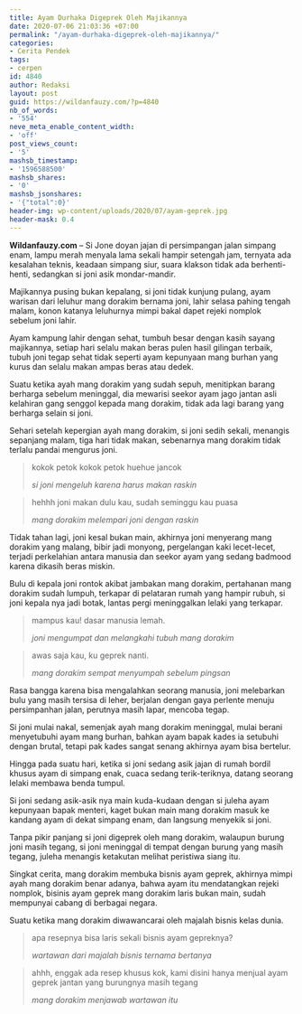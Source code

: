 ```yaml
---
title: Ayam Durhaka Digeprek Oleh Majikannya
date: 2020-07-06 21:03:36 +07:00
permalink: "/ayam-durhaka-digeprek-oleh-majikannya/"
categories:
- Cerita Pendek
tags:
- cerpen
id: 4840
author: Redaksi
layout: post
guid: https://wildanfauzy.com/?p=4840
nb_of_words:
- '554'
neve_meta_enable_content_width:
- 'off'
post_views_count:
- '5'
mashsb_timestamp:
- '1596588500'
mashsb_shares:
- '0'
mashsb_jsonshares:
- '{"total":0}'
header-img: wp-content/uploads/2020/07/ayam-geprek.jpg
header-mask: 0.4
---
```


**Wildanfauzy.com** &#8211; Si Jone doyan jajan di persimpangan jalan simpang enam, lampu merah menyala lama sekali hampir setengah jam, ternyata ada kesalahan teknis, keadaan simpang siur, suara klakson tidak ada berhenti-henti, sedangkan si joni asik mondar-mandir.

Majikannya pusing bukan kepalang, si joni tidak kunjung pulang, ayam warisan dari leluhur mang dorakim bernama joni, lahir selasa pahing tengah malam, konon katanya leluhurnya mimpi bakal dapet rejeki nomplok sebelum joni lahir.

Ayam kampung lahir dengan sehat, tumbuh besar dengan kasih sayang majikannya, setiap hari selalu makan beras pulen hasil gilingan terbaik, tubuh joni tegap sehat tidak seperti ayam kepunyaan mang burhan yang kurus dan selalu makan ampas beras atau dedek.

Suatu ketika ayah mang dorakim yang sudah sepuh, menitipkan barang berharga sebelum meninggal, dia mewarisi seekor ayam jago jantan asli kelahiran gang senggol kepada mang dorakim, tidak ada lagi barang yang berharga selain si joni.

Sehari setelah kepergian ayah mang dorakim, si joni sedih sekali, menangis sepanjang malam, tiga hari tidak makan, sebenarnya mang dorakim tidak terlalu pandai mengurus joni.

<blockquote class="wp-block-quote">
  <p>
    kokok petok kokok petok huehue jancok
  </p>
  
  <cite>si joni mengeluh karena harus makan raskin</cite>
</blockquote>

<blockquote class="wp-block-quote">
  <p>
    hehhh joni makan dulu kau, sudah seminggu kau puasa
  </p>
  
  <cite>mang dorakim melempari joni dengan raskin</cite>
</blockquote>

Tidak tahan lagi, joni kesal bukan main, akhirnya joni menyerang mang dorakim yang malang, bibir jadi monyong, pergelangan kaki lecet-lecet, terjadi perkelahian antara manusia dan seekor ayam yang sedang badmood karena dikasih beras miskin.

Bulu di kepala joni rontok akibat jambakan mang dorakim, pertahanan mang dorakim sudah lumpuh, terkapar di pelataran rumah yang hampir rubuh, si joni kepala nya jadi botak, lantas pergi meninggalkan lelaki yang terkapar.

<blockquote class="wp-block-quote">
  <p>
    mampus kau! dasar manusia lemah.
  </p>
  
  <cite>joni mengumpat dan melangkahi tubuh mang dorakim</cite>
</blockquote>

<blockquote class="wp-block-quote">
  <p>
    awas saja kau, ku geprek nanti.
  </p>
  
  <cite>mang dorakim sempat menyumpah sebelum pingsan</cite>
</blockquote>

Rasa bangga karena bisa mengalahkan seorang manusia, joni melebarkan bulu yang masih tersisa di leher, berjalan dengan gaya perlente menuju persimpanhan jalan, perutnya masih lapar, mencoba tegap.

Si joni mulai nakal, semenjak ayah mang dorakim meninggal, mulai berani menyetubuhi ayam mang burhan, bahkan ayam bapak kades ia setubuhi dengan brutal, tetapi pak kades sangat senang akhirnya ayam bisa bertelur.

Hingga pada suatu hari, ketika si joni sedang asik jajan di rumah bordil khusus ayam di simpang enak, cuaca sedang terik-teriknya, datang seorang lelaki membawa benda tumpul.

Si joni sedang asik-asik nya main kuda-kudaan dengan si juleha ayam kepunyaan bapak menteri, kaget bukan main mang dorakim masuk ke kandang ayam di dekat simpang enam, dan langsung menyekik si joni.

Tanpa pikir panjang si joni digeprek oleh mang dorakim, walaupun burung joni masih tegang, si joni meninggal di tempat dengan burung yang masih tegang, juleha menangis ketakutan melihat peristiwa siang itu.

Singkat cerita, mang dorakim membuka bisnis ayam geprek, akhirnya mimpi ayah mang dorakim benar adanya, bahwa ayam itu mendatangkan rejeki nomplok, bisinis ayam geprek mang dorakim laris bukan main, sudah mempunyai cabang di berbagai negara.

Suatu ketika mang dorakim diwawancarai oleh majalah bisnis kelas dunia.

<blockquote class="wp-block-quote">
  <p>
    apa resepnya bisa laris sekali bisnis ayam gepreknya?
  </p>
  
  <cite>wartawan dari majalah bisnis ternama bertanya</cite>
</blockquote>

<blockquote class="wp-block-quote">
  <p>
    ahhh, enggak ada resep khusus kok, kami disini hanya menjual ayam geprek jantan yang burungnya masih tegang
  </p>
  
  <cite>mang dorakim menjawab wartawan itu</cite>
</blockquote>